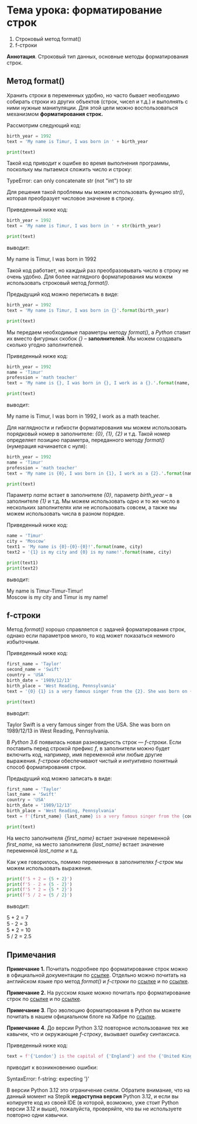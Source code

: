 # Тема урока: форматирование строк

1. Строковый метод format()
2. f-строки

**Аннотация**. Строковый тип данных, основные методы форматирования строк.

## Метод format()

Хранить строки в переменных удобно, но часто бывает необходимо собирать строки из других объектов (строк, чисел и т.д.) и выполнять с ними нужные манипуляции. Для этой цели можно воспользоваться механизмом **форматирования строк.**

Рассмотрим следующий код:

```python
birth_year = 1992
text = 'My name is Timur, I was born in ' + birth_year

print(text)
```

Такой код приводит к ошибке во время выполнения программы, поскольку мы пытаемся сложить число и строку:

TypeError: can only concatenate str (not "int") to str

Для решения такой проблемы мы можем использовать функцию _str()_, которая преобразует числовое значение в строку.

Приведенный ниже код:

```python
birth_year = 1992
text = 'My name is Timur, I was born in ' + str(birth_year)

print(text)
```

выводит:

My name is Timur, I was born in 1992

Такой код работает, но каждый раз преобразовывать число в строку не очень удобно. Для более наглядного форматирования мы можем использовать строковый метод _format()._

Предыдущий код можно переписать в виде:

```python
birth_year = 1992
text = 'My name is Timur, I was born in {}'.format(birth_year)

print(text)
```

Мы передаем необходимые параметры методу _format()_, а _Python_ ставит их вместо фигурных скобок _{}_ – **заполнителей**. Мы можем создавать сколько угодно заполнителей.

Приведенный ниже код:

```python
birth_year = 1992
name = 'Timur'
profession = 'math teacher'
text = 'My name is {}, I was born in {}, I work as a {}.'.format(name, birth_year, profession)

print(text)
```

выводит:

My name is Timur, I was born in 1992, I work as a math teacher.

Для наглядности и гибкости форматирования мы можем использовать порядковый номер в заполнителе: _{0}, {1}, {2}_ и т.д. Такой номер определяет позицию параметра, переданного методу _format()_ (нумерация начинается с нуля):

```python
birth_year = 1992
name = 'Timur'
profession = 'math teacher'
text = 'My name is {0}, I was born in {1}, I work as a {2}.'.format(name, birth_year, profession)

print(text)
```

Параметр _name_ встает в заполнителе _{0}_, параметр _birth_year_ – в заполнителе _{1}_ и т.д. Мы можем использовать одно и то же число в нескольких заполнителях или не использовать совсем, а также мы можем использовать числа в разном порядке.

Приведенный ниже код:

```python
name = 'Timur'
city = 'Moscow'
text1 = 'My name is {0}-{0}-{0}!'.format(name, city)
text2 = '{1} is my city and {0} is my name!'.format(name, city)

print(text1)
print(text2)
```

выводит:

My name is Timur-Timur-Timur!  
 Moscow is my city and Timur is my name!

## f-строки

Метод _format()_ хорошо справляется с задачей форматирования строк, однако если параметров много, то код может показаться немного избыточным.

Приведенный ниже код:

```python
first_name = 'Taylor'
second_name = 'Swift'
country = 'USA'
birth_date = '1989/12/13'
birth_place = 'West Reading, Pennsylvania'
text = '{0} {1} is a very famous singer from the {2}. She was born on {3} in {4}.'.format(first_name, second_name, country, birth_date, birth_place)

print(text)
```

выводит:

Taylor Swift is a very famous singer from the USA. She was born on 1989/12/13 in West Reading, Pennsylvania.

В _Python 3.6_ появилась новая разновидность строк — _f-строки_. Если поставить перед строкой префикс _f_, в заполнители можно будет включить код, например, имя переменной или любые другие выражения. _f-строки_ обеспечивают чистый и интуитивно понятный способ форматирования строк.

Предыдущий код можно записать в виде:

```python
first_name = 'Taylor'
last_name = 'Swift'
country = 'USA'
birth_date = '1989/12/13'
birth_place = 'West Reading, Pennsylvania'
text = f'{first_name} {last_name} is a very famous singer from the {country}. She was born on {birth_date} in {birth_place}.'

print(text)
```

На место заполнителя _{first_name}_ встает значение переменной _first_name_, на место заполнителя _{last_name}_ встает значение переменной _last_name_ и т.д.

Как уже говорилось, помимо переменных в заполнителях _f-строк_ мы можем использовать выражения.

```python
print(f'5 + 2 = {5 + 2}')
print(f'5 - 2 = {5 - 2}')
print(f'5 * 2 = {5 * 2}')
print(f'5 / 2 = {5 / 2}')
```

выводит:

5 + 2 = 7  
 5 - 2 = 3  
 5 \* 2 = 10  
 5 / 2 = 2.5

## Примечания

**Примечание 1.** Почитать подробнее про форматирование строк можно в официальной документации по [ссылке](https://docs.python.org/3/library/string.html#formatstrings). Отдельно можно почитать на английском языке про метод _format()_ и _f-строки_ по [ссылке](https://docs.python.org/3/library/stdtypes.html#str.format) и по [ссылке](https://docs.python.org/3/reference/lexical_analysis.html#f-strings).

**Примечание 2.** На русском языке можно почитать про форматирование строк по [ссылке](https://docs-python.ru/) и по [ссылке](https://docs-python.ru/tutorial/operatsii-tekstovymi-strokami-str-python/stroki-formatirovannye-stroki/).

**Примечание 3**. Про эволюцию форматирования в Python вы можете почитать в нашем официальном блоге на Хабре по [ссылке](https://habr.com/ru/articles/828396/).

**Примечание 4**. До версии Python 3.12 повторное использование тех же кавычек, что и окружающие _f-строку_, вызывает ошибку синтаксиса.

Приведенный ниже код:

```python
text = f'{'London'} is the capital of {'England'} and the {'United Kingdom'}'
```

приводит к возникновению ошибки:

SyntaxError: f-string: expecting '}'

В версии Python 3.12 это ограничение сняли. Обратите внимание, что на данный момент на Stepik **недоступна версия** Python 3.12, и если вы копируете код из своей IDE (в которой, возможно, уже стоит Python версии 3.12 и выше), пожалуйста, проверяйте, что вы не используете повторно одни кавычки.
